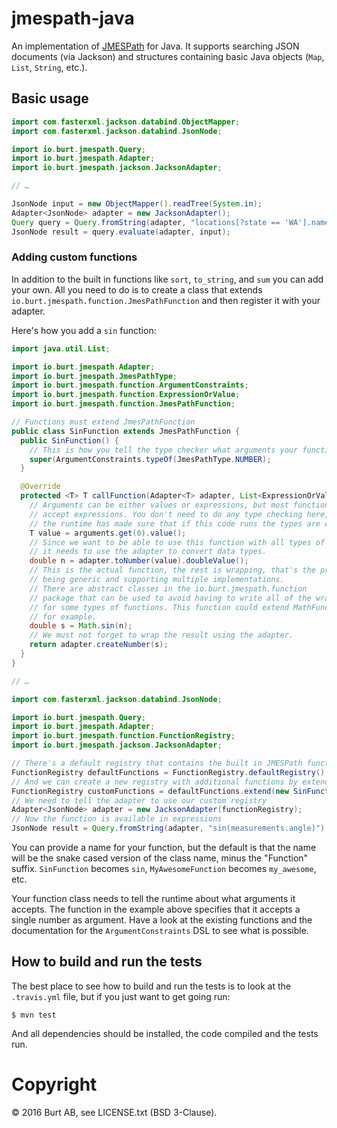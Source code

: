 # jmespath-java

An implementation of [JMESPath](http://jmespath.org/) for Java. It supports searching JSON documents (via Jackson) and structures containing basic Java objects (`Map`, `List`, `String`, etc.).

## Basic usage

```java
import com.fasterxml.jackson.databind.ObjectMapper;
import com.fasterxml.jackson.databind.JsonNode;

import io.burt.jmespath.Query;
import io.burt.jmespath.Adapter;
import io.burt.jmespath.jackson.JacksonAdapter;

// …

JsonNode input = new ObjectMapper().readTree(System.in);
Adapter<JsonNode> adapter = new JacksonAdapter();
Query query = Query.fromString(adapter, "locations[?state == 'WA'].name | sort(@) | {WashingtonCities: join(', ', @)}");
JsonNode result = query.evaluate(adapter, input);
```

### Adding custom functions

In addition to the built in functions like `sort`, `to_string`, and `sum` you can add your own. All you need to do is to create a class that extends `io.burt.jmespath.function.JmesPathFunction` and then register it with your adapter.

Here's how you add a `sin` function:

```java
import java.util.List;

import io.burt.jmespath.Adapter;
import io.burt.jmespath.JmesPathType;
import io.burt.jmespath.function.ArgumentConstraints;
import io.burt.jmespath.function.ExpressionOrValue;
import io.burt.jmespath.function.JmesPathFunction;

// Functions must extend JmesPathFunction
public class SinFunction extends JmesPathFunction {
  public SinFunction() {
    // This is how you tell the type checker what arguments your function accepts
    super(ArgumentConstraints.typeOf(JmesPathType.NUMBER);
  }

  @Override
  protected <T> T callFunction(Adapter<T> adapter, List<ExpressionOrValue<T>> arguments) {
    // Arguments can be either values or expressions, but most functions only
    // accept expressions. You don't need to do any type checking here, the
    // the runtime has made sure that if this code runs the types are correct.
    T value = arguments.get(0).value();
    // Since we want to be able to use this function with all types of inputs
    // it needs to use the adapter to convert data types.
    double n = adapter.toNumber(value).doubleValue();
    // This is the actual function, the rest is wrapping, that's the price of
    // being generic and supporting multiple implementations.
    // There are abstract classes in the io.burt.jmespath.function
    // package that can be used to avoid having to write all of the wrapping
    // for some types of functions. This function could extend MathFunction,
    // for example.
    double s = Math.sin(n);
    // We must not forget to wrap the result using the adapter.
    return adapter.createNumber(s);
  }
}

// …

import com.fasterxml.jackson.databind.JsonNode;

import io.burt.jmespath.Query;
import io.burt.jmespath.Adapter;
import io.burt.jmespath.function.FunctionRegistry;
import io.burt.jmespath.jackson.JacksonAdapter;

// There's a default registry that contains the built in JMESPath functions
FunctionRegistry defaultFunctions = FunctionRegistry.defaultRegistry();
// And we can create a new registry with additional functions by extending it
FunctionRegistry customFunctions = defaultFunctions.extend(new SinFunction());
// We need to tell the adapter to use our custom registry
Adapter<JsonNode> adapter = new JacksonAdapter(functionRegistry);
// Now the function is available in expressions
JsonNode result = Query.fromString(adapter, "sin(measurements.angle)").evaluate(adapter, input);
```

You can provide a name for your function, but the default is that the name will be the snake cased version of the class name, minus the "Function" suffix. `SinFunction` becomes `sin`, `MyAwesomeFunction` becomes `my_awesome`, etc.

Your function class needs to tell the runtime about what arguments it accepts. The function in the example above specifies that it accepts a single number as argument. Have a look at the existing functions and the documentation for the `ArgumentConstraints` DSL to see what is possible.

## How to build and run the tests

The best place to see how to build and run the tests is to look at the `.travis.yml` file, but if you just want to get going run:

```
$ mvn test
```

And all dependencies should be installed, the code compiled and the tests run.

# Copyright

© 2016 Burt AB, see LICENSE.txt (BSD 3-Clause).